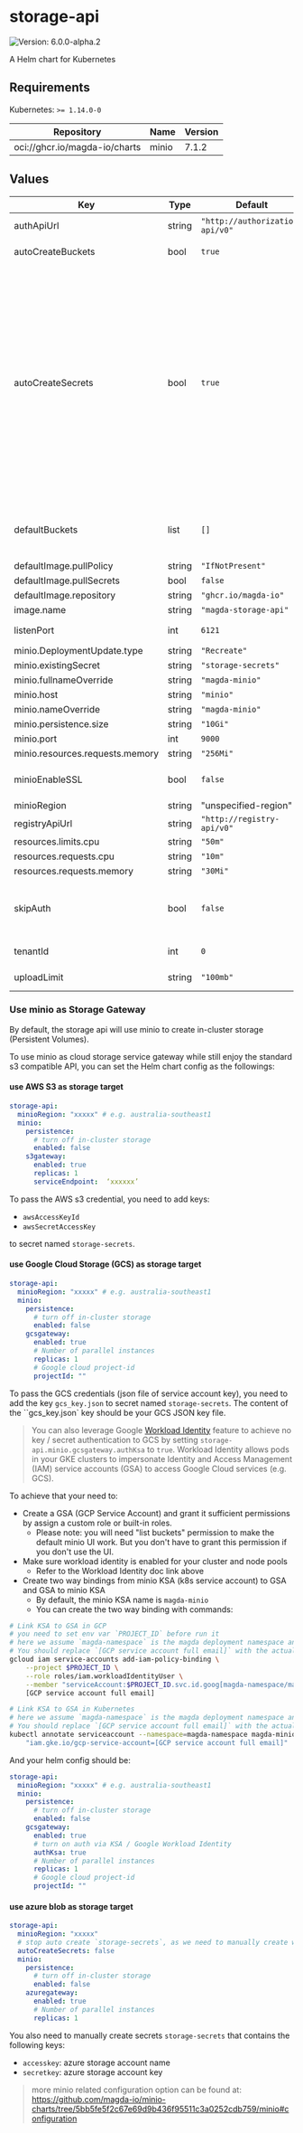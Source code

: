 # storage-api

![Version: 6.0.0-alpha.2](https://img.shields.io/badge/Version-6.0.0--alpha.2-informational?style=flat-square)

A Helm chart for Kubernetes

## Requirements

Kubernetes: `>= 1.14.0-0`

| Repository | Name | Version |
|------------|------|---------|
| oci://ghcr.io/magda-io/charts | minio | 7.1.2 |

## Values

| Key | Type | Default | Description |
|-----|------|---------|-------------|
| authApiUrl | string | `"http://authorization-api/v0"` | The URL of the authorization API |
| autoCreateBuckets | bool | `true` | Create `defaultBuckets` on startup. |
| autoCreateSecrets | bool | `true` | Whether or not auto create `storage-secrets`. When auto created, random 20 chars will be generated for `accessKey` and random 40 chars will be generated for `secretKey`. When use minio as gateway mode, you might want to manualy generate the secret in order supply cloud provider secrets. e.g. <ul>   <li>awsAccessKeyId: aws s3 access key id if use AWS s3</li>   <li>awsSecretAccessKey: aws s3 secret access key id if use AWS s3</li>   <li>gcs_key.json: GCS key file if use google GCS</li> </ul> |
| defaultBuckets | list | `[]` | Default buckets to create on startup. If no value is provided `global.defaultDatasetBucket` will be used. |
| defaultImage.pullPolicy | string | `"IfNotPresent"` |  |
| defaultImage.pullSecrets | bool | `false` |  |
| defaultImage.repository | string | `"ghcr.io/magda-io"` |  |
| image.name | string | `"magda-storage-api"` |  |
| listenPort | int | `6121` | The port for storage api to listen on |
| minio.DeploymentUpdate.type | string | `"Recreate"` |  |
| minio.existingSecret | string | `"storage-secrets"` |  |
| minio.fullnameOverride | string | `"magda-minio"` |  |
| minio.host | string | `"minio"` |  |
| minio.nameOverride | string | `"magda-minio"` |  |
| minio.persistence.size | string | `"10Gi"` |  |
| minio.port | int | `9000` |  |
| minio.resources.requests.memory | string | `"256Mi"` |  |
| minioEnableSSL | bool | `false` | Whether or not to connect to minio server with SSL connection |
| minioRegion | string | "unspecified-region" | specify bucket region |
| registryApiUrl | string | `"http://registry-api/v0"` | The URL of the registry API |
| resources.limits.cpu | string | `"50m"` |  |
| resources.requests.cpu | string | `"10m"` |  |
| resources.requests.memory | string | `"30Mi"` |  |
| skipAuth | bool | `false` | when set to true, API will not query policy engine for auth decision but assume it's always permitted.  It's for debugging only. |
| tenantId | int | `0` | The tenant ID to use for the storage API |
| uploadLimit | string | `"100mb"` | the file upload size limit of the storage API |

### Use minio as Storage Gateway

By default, the storage api will use minio to create in-cluster storage (Persistent Volumes).

To use minio as cloud storage service gateway while still enjoy the standard s3 compatible API, you can set the Helm chart config as the followings:

#### use AWS S3 as storage target

```yaml
storage-api:
  minioRegion: "xxxxx" # e.g. australia-southeast1
  minio:
    persistence:
      # turn off in-cluster storage
      enabled: false
    s3gateway:
      enabled: true
      replicas: 1
      serviceEndpoint:  ‘xxxxxx’
```

To pass the AWS s3 credential, you need to add keys:
- `awsAccessKeyId`
- `awsSecretAccessKey`

to secret named `storage-secrets`.

#### use Google Cloud Storage (GCS) as storage target

```yaml
storage-api:
  minioRegion: "xxxxx" # e.g. australia-southeast1
  minio:
    persistence:
      # turn off in-cluster storage
      enabled: false
    gcsgateway:
      enabled: true
      # Number of parallel instances
      replicas: 1
      # Google cloud project-id
      projectId: ""
```

To pass the GCS credentials (json file of service account key), you need to add the key `gcs_key.json` to secret named `storage-secrets`.  The content of the ``gcs_key.json` key should be your GCS JSON key file.

> You can also leverage Google [Workload Identity](https://cloud.google.com/kubernetes-engine/docs/how-to/workload-identity) feature to achieve no key / secret authentication to GCS by setting `storage-api.minio.gcsgateway.authKsa` to `true`.
> Workload Identity allows pods in your GKE clusters to impersonate Identity and Access Management (IAM) service accounts (GSA) to access Google Cloud services (e.g. GCS).

To achieve that your need to:
- Create a GSA (GCP Service Account) and grant it sufficient permissions by assign a custom role or built-in roles.
  - Please note: you will need "list buckets" permission to make the default minio UI work. But you don't have to grant this permission if you don't use the UI.
- Make sure workload identity is enabled for your cluster and node pools
  - Refer to the Workload Identity doc link above
- Create two way bindings from minio KSA (k8s service account) to GSA and GSA to minio KSA
  - By default, the minio KSA name is `magda-minio`
  - You can create the two way binding with commands:

```bash
# Link KSA to GSA in GCP
# you need to set env var `PROJECT_ID` before run it
# here we assume `magda-namespace` is the magda deployment namespace and `magda-minio` is the minio KSA name
# You should replace `[GCP service account full email]` with the actual GSA full email address
gcloud iam service-accounts add-iam-policy-binding \
    --project $PROJECT_ID \
    --role roles/iam.workloadIdentityUser \
    --member "serviceAccount:$PROJECT_ID.svc.id.goog[magda-namespace/magda-minio]" \
    [GCP service account full email]
```

```bash
# Link KSA to GSA in Kubernetes
# here we assume `magda-namespace` is the magda deployment namespace and `magda-minio` is the minio KSA name
# You should replace `[GCP service account full email]` with the actual GSA full email address
kubectl annotate serviceaccount --namespace=magda-namespace magda-minio \
    "iam.gke.io/gcp-service-account=[GCP service account full email]"
```

And your helm config should be:

```yaml
storage-api:
  minioRegion: "xxxxx" # e.g. australia-southeast1
  minio:
    persistence:
      # turn off in-cluster storage
      enabled: false
    gcsgateway:
      enabled: true
      # turn on auth via KSA / Google Workload Identity
      authKsa: true
      # Number of parallel instances
      replicas: 1
      # Google cloud project-id
      projectId: ""
```

#### use azure blob as storage target

```yaml
storage-api:
  minioRegion: "xxxxx"
  # stop auto create `storage-secrets`, as we need to manually create with storage account name & key
  autoCreateSecrets: false
  minio:
    persistence:
      # turn off in-cluster storage
      enabled: false
    azuregateway:
      enabled: true
      # Number of parallel instances
      replicas: 1
```

You also need to manually create secrets `storage-secrets` that contains the following keys:
- `accesskey`: azure storage account name
- `secretkey`: azure storage account key

> more minio related configuration option can be found at: https://github.com/magda-io/minio-charts/tree/5bb5fe5f2c67e69d9b436f95511c3a0252cdb759/minio#configuration